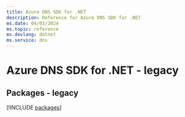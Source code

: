 ```yaml
---
title: Azure DNS SDK for .NET
description: Reference for Azure DNS SDK for .NET
ms.date: 04/03/2024
ms.topic: reference
ms.devlang: dotnet
ms.service: dns
---
```

# Azure DNS SDK for .NET - legacy
## Packages - legacy
[!INCLUDE [packages](dns-index.md)]